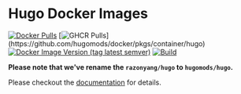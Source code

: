 # Hugo Docker Images

[![Docker Pulls](https://flat.badgen.net/docker/pulls/hugomods/hugo)](https://hub.docker.com/r/hugomods/hugo)
[![GHCR Pulls](https://img.shields.io/badge/dynamic/json?url=https://raw.githubusercontent.com/ipitio/ghcr-pulls/master/index/hugomods.json&query=$[?(@.image=="hugo")].pulls&label=ghcr+pulls&style=flat-square)](https://github.com/hugomods/docker/pkgs/container/hugo)
[![Docker Image Version (tag latest semver)](https://img.shields.io/docker/v/hugomods/hugo/latest?style=flat-square)](https://hub.docker.com/r/hugomods/hugo)
[![Build](https://github.com/hugomods/docker/actions/workflows/build.yml/badge.svg)](https://github.com/hugomods/docker/actions/workflows/build.yml)

**Please note that we've rename the `razonyang/hugo` to `hugomods/hugo`.**

Please checkout the [documentation](https://docker.hugomods.com/) for details.
